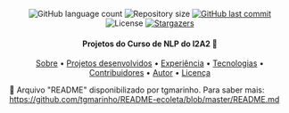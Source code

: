 <p align="center">
  <img alt="GitHub language count" src="https://img.shields.io/github/languages/count/prisantos/i2a2?color=%2304D361">

  <img alt="Repository size" src="https://img.shields.io/github/repo-size/prisantos/i2a2">
  
  <a href="https://github.com/prisantos/i2a2/commits/master">
    <img alt="GitHub last commit" src="https://img.shields.io/github/last-commit/prisantos/i2a2">
  </a>
    
   <img alt="License" src="https://img.shields.io/badge/license-MIT-brightgreen">
   <a href="https://github.com/prisantos/README-ecoleta/stargazers">
    <img alt="Stargazers" src="https://img.shields.io/github/stars/prisantos/i2a2?style=social">
  </a>

<h4 align="center"> 
    Projetos do Curso de NLP do I2A2 🚀 
</h4>

<p align="center">
 <a href="#-sobre-o-projeto">Sobre</a> •
 <a href="#-projetos desenvolvidos">Projetos desenvolvidos</a> •
 <a href="#-experiência">Experiência</a> •
 <a href="#-tecnologias">Tecnologias</a> • 
 <a href="#-contribuidores">Contribuidores</a> • 
 <a href="#-autor">Autor</a> • 
 <a href="#user-content--licença">Licença</a>
</p>

📕 Arquivo "README" disponibilizado por tgmarinho. Para saber mais: https://github.com/tgmarinho/README-ecoleta/blob/master/README.md

